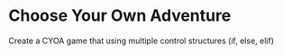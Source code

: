 # Choose Your Own Adventure

Create a CYOA game that using multiple control structures (if, else, elif)